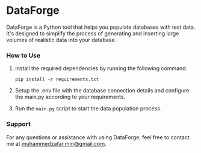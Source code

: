# DataForge

DataForge is a Python tool that helps you populate databases with test data. It's designed to simplify the process of generating and inserting large volumes of realistic data into your database.

### How to Use

1. Install the required dependencies by running the following command:

   ```
   pip install -r requirements.txt
   ```

2. Setup the .env file with the database connection details and configure the main.py according to your requirements.

3. Run the `main.py` script to start the data population process.

### Support

For any questions or assistance with using DataForge, feel free to contact me at muhammedzafar.mm@gmail.com.
